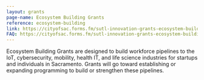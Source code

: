 ```yaml
---
layout: grants
page-name: Ecosystem Building Grants
reference: ecosystem-building
link: https://cityofsac.forms.fm/sutl-innovation-grants-ecosystem-building-grants
FAQ: https://cityofsac.forms.fm/sutl-innovation-grants-ecosystem-building-grants/questions
---
```


Ecosystem Building Grants are designed to build workforce pipelines to the IoT, cybersecurity,
  mobility, health IT, and life science industries for startups and individuals in Sacramento.
  Grants will go toward establishing or expanding programming to build or strengthen these pipelines.
